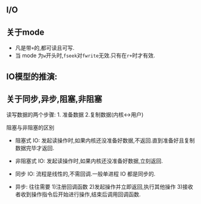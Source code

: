## I/O

## 关于mode

- 凡是带`+`的,都可读且可写.
- 当 mode 为`w`开头时,`fseek`对`fwrite`无效.只有在`r+`时才有效.

## IO模型的推演:

## 关于同步,异步,阻塞,非阻塞

读写数据的两个步骤: 1. 准备数据 2.复制数据(内核<->用户)

阻塞与非阻塞的区别

- 阻塞式 IO: 发起读操作时,如果内核还没准备好数据,不返回.直到准备好且复制数据完毕才返回.
- 非阻塞式 IO: 发起读操作时,如果内核还没准备好数据,立刻返回.

- 同步 IO: 流程是线性的,不需回调.一般单进程 IO 都是同步的.
- 异步: 往往需要 1)注册回调函数 2)发起操作并立即返回,执行其他操作 3)接收者收到操作指令后开始进行操作,结束后调用回调函数.